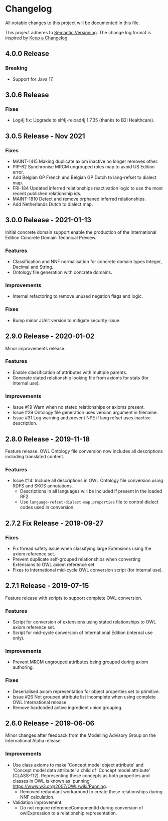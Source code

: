 # Changelog
All notable changes to this project will be documented in this file.

This project adheres to [Semantic Versioning](https://semver.org/spec/v2.0.0.html).
The change log format is inspired by [Keep a Changelog](https://keepachangelog.com/en/1.0.0/).

## 4.0.0 Release

### Breaking
- Support for Java 17.

## 3.0.6 Release

### Fixes
- Log4j fix: Upgrade to slf4j-reload4j 1.7.35 (thanks to B2i Healthcare).


## 3.0.5 Release - Nov 2021

### Fixes
- MAINT-1415 Making duplicate axiom inactive no longer removes other.
- PIP-62 Synchronise MRCM ungrouped roles map to avoid US Edition error.
- Add Belgian GP French and Belgian GP Dutch to lang-refset to dialect map.
- FRI-184 Updated inferred relationships reactivation logic to use the most recent published relationship ids.
- MAINT-1810 Detect and remove orphaned inferred relationships.
- Add Netherlands Dutch to dialect map.


## 3.0.0 Release - 2021-01-13
Initial concrete domain support enable the production of the International Edition Concrete Domain Technical Preview.

### Features
- Classification and NNF normalisation for concrete domain types Integer, Decimal and String.
- Ontology file generation with concrete domains.

### Improvements
- Internal refactoring to remove unused negation flags and logic.

### Fixes
- Bump minor JUnit version to mitigate security issue.


## 2.9.0 Release - 2020-01-02
Minor improvements release.

### Features
- Enable classification of attributes with multiple parents.
- Generate stated relationship looking file from axioms for stats (for internal use).

### Improvements
- Issue #19 Warn when no stated relationships or axioms present.
- Issue #29 Ontology file generation uses version argument in filename.
- Issue #31 Log warning and prevent NPE if lang refset uses inactive description.


## 2.8.0 Release - 2019-11-18
Feature release. OWL Ontology file conversion now includes all descriptions including translated content.

### Features
- Issue #14: Include all descriptions in OWL Ontology file conversion using RDFS and SKOS annotations.
  - Descriptions in all languages will be included if present in the loaded RF2.
  - Use `language-refset-dialect-map.properties` file to control dialect codes used in conversion.


## 2.7.2 Fix Release - 2019-09-27

### Fixes
- Fix thread safety issue when classifying large Extensions using the axiom reference set.
- Prevent duplicate self-grouped relationships when converting Extensions to OWL axiom reference set.
- Fixes to International mid-cycle OWL conversion script (for internal use).


## 2.7.1 Release - 2019-07-15

Feature release with scripts to support complete OWL conversion.

### Features
- Script for conversion of extensions using stated relationships to OWL axiom reference set.
- Script for mid-cycle conversion of International Edition (internal use only).

### Improvements
- Prevent MRCM ungrouped attributes being grouped during axiom authoring.

### Fixes
- Deserialised axiom representation for object properties set to primitive.
- Issue #26 Not grouped attribute list incomplete when using complete OWL International release
- Remove hardcoded active ingredient union grouping.


## 2.6.0 Release - 2019-06-06

Minor changes after feedback from the Modelling Advisory Group on the International Alpha release.

### Improvements
- Use class axioms to make 'Concept model object attribute' and 'Concept model data attribute' a child of 'Concept model attribute' (CLASS-112). Representing these concepts as both properties and classes in OWL is known as 'punning' https://www.w3.org/2007/OWL/wiki/Punning.
  - Removed redundant workaround to create these relationships during NNF calculation.
- Validation improvement:
  - Do not require referenceComponentId during conversion of owlExpression to a relationship representation.
